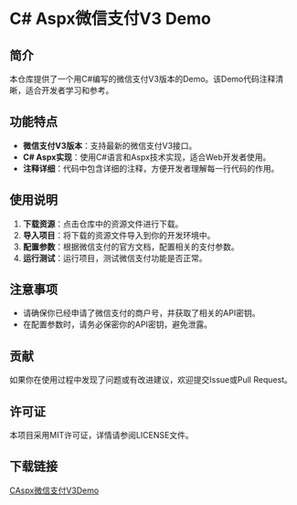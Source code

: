# C# Aspx微信支付V3 Demo

## 简介

本仓库提供了一个用C#编写的微信支付V3版本的Demo。该Demo代码注释清晰，适合开发者学习和参考。

## 功能特点

- **微信支付V3版本**：支持最新的微信支付V3接口。
- **C# Aspx实现**：使用C#语言和Aspx技术实现，适合Web开发者使用。
- **注释详细**：代码中包含详细的注释，方便开发者理解每一行代码的作用。

## 使用说明

1. **下载资源**：点击仓库中的资源文件进行下载。
2. **导入项目**：将下载的资源文件导入到你的开发环境中。
3. **配置参数**：根据微信支付的官方文档，配置相关的支付参数。
4. **运行测试**：运行项目，测试微信支付功能是否正常。

## 注意事项

- 请确保你已经申请了微信支付的商户号，并获取了相关的API密钥。
- 在配置参数时，请务必保密你的API密钥，避免泄露。

## 贡献

如果你在使用过程中发现了问题或有改进建议，欢迎提交Issue或Pull Request。

## 许可证

本项目采用MIT许可证，详情请参阅LICENSE文件。

## 下载链接

[CAspx微信支付V3Demo](https://pan.quark.cn/s/687ead79dbea)